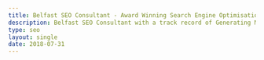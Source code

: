 ```yaml
---
title: Belfast SEO Consultant - Award Winning Search Engine Optimisation
description: Belfast SEO Consultant with a track record of Generating Millions of New Revenue for my Clients with Organic Search Engine Traffic.
type: seo
layout: single
date: 2018-07-31
---
```

